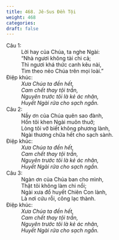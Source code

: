 ```yaml
---
title: 468. Jê-Sus Đền Tội
weight: 468
categories: 
draft: false
---
```

<dl><dt>Câu 1:</dt><dd data-verse="1">Lời hay của Chúa, ta nghe Ngài: <br/>“Nhà ngươi không tài chi cả; <br/>Thì ngươi khá thức canh kêu nài, <br/>Tìm theo nẻo Chúa trên mọi loài.” </dd><dt>Điệp khúc:</dt><dd data-chorus="1"><em>Xưa Chúa ta đền hết, <br/>Cam chết thay tội trần, <br/>Nguyên trước tôi là kẻ ác nhân, <br/>Huyết Ngài rửa cho sạch ngần. </em></dd><dt>Câu 2:</dt><dd data-verse="2">Nầy ơn của Chúa quên sao đành, <br/>Hồn tôi khen Ngài muôn thuở; <br/>Lòng tôi vỡ biết không phương lành, <br/>Ngài thương chữa hết cho sạch sành. </dd><dt>Điệp khúc:</dt><dd data-chorus="1"><em>Xưa Chúa ta đền hết, <br/>Cam chết thay tội trần, <br/>Nguyên trước tôi là kẻ ác nhân, <br/>Huyết Ngài rửa cho sạch ngần. </em></dd><dt>Câu 3:</dt><dd data-verse="3">Ngàn ơn của Chúa ban cho mình, <br/>Thật tôi không làm chi nổi; <br/>Ngài xưa đổ huyết Chiên Con lành, <br/>Là nơi cứu rỗi, công lạc thành. </dd><dt>Điệp khúc:</dt><dd data-chorus="1"><em>Xưa Chúa ta đền hết, <br/>Cam chết thay tội trần, <br/>Nguyên trước tôi là kẻ ác nhân, <br/>Huyết Ngài rửa cho sạch ngần. </em></dd></dl>